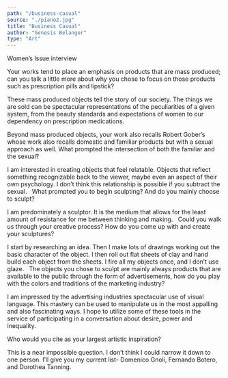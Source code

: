 ```yaml
---
path: "/business-casual"
source: "./piano2.jpg"
title: "Business Casual"
author: "Genesis Belanger"
type: "Art"
---
```


Women’s Issue interview

Your works tend to place an emphasis on products that are mass produced; can you talk a little more about why you chose to focus on those products such as prescription pills and lipstick?

These mass produced objects tell the story of our society. The things we are sold can be spectacular representations of the peculiarities of a given system, from the beauty standards and expectations of women to our dependency on prescription medications.

Beyond mass produced objects, your work also recalls Robert Gober’s whose work also recalls domestic and familiar products but with a sexual approach as well. What prompted the intersection of both the familiar and the sexual?

I am interested in creating objects that feel relatable. Objects that reflect something recognizable back to the viewer, maybe even an aspect of their own psychology. I don’t think this relationship is possible if you subtract the sexual.  
What prompted you to begin sculpting? And do you mainly choose to sculpt?

I am predominately a sculptor. It is the medium that allows for the least amount of resistance for me between thinking and making.
 
Could you walk us through your creative process? How do you come up with and create your sculptures?

I start by researching an idea. Then I make lots of drawings working out the basic character of the object. I then roll out flat sheets of clay and hand build each object from the sheets. I fire all my objects once, and I don’t use glaze.
 
 The objects you chose to sculpt are mainly always products that are available to the public through the form of advertisements, how do you play with the colors and traditions of the marketing industry?

I am impressed by the advertising industries spectacular use of visual language. This mastery can be used to manipulate us in the most appalling and also fascinating ways.  I hope to utilize some of these tools in the service of participating in a conversation about desire, power and inequality.


 Who would you cite as your largest artistic inspiration?

This is a near impossible question. I don’t think I could narrow it down to one person.  I’ll give you my current list- Domenico Gnoli, Fernando Botero,  and Dorothea Tanning.
